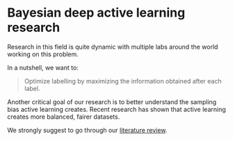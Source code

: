 # Bayesian deep active learning research

Research in this field is quite dynamic with multiple labs around the world working on this problem.

In a nutshell, we want to:

> Optimize labelling by maximizing the information obtained after each label.
    
Another critical goal of our research is to better understand the sampling bias active learning creates. 
Recent research has shown that active learning creates more balanced, fairer datasets.

We strongly suggest to go through our [literature review](./literature/index.md).
